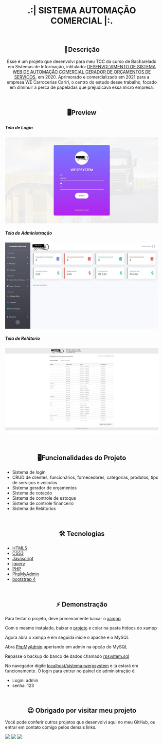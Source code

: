 <h1 align="center">.:| SISTEMA AUTOMAÇÃO COMERCIAL |:.</h1>

<br>

<h2 align="center">📖Descrição</h2>
<p align="center">Esse é um projeto que desenvolvi para meu TCC do curso de Bacharelado em Sistemas de Informação, intitulado: <a href="https://drive.google.com/file/d/10xukqjIqlD-N8PJiCXs8GgoVmTBSy23m/view?usp=drive_link">DESENVOLVIMENTO DE SISTEMA WEB DE AUTOMAÇÃO COMERCIAL GERADOR DE ORÇAMENTOS DE SERVIÇOS</a>, em 2020. Aprimorado e comercializado em 2021 para a empresa WE Carrocerias Cariri, o centro do estudo desse trabalho, focado em diminuir a perca de papeladas que prejudicava essa micro empresa. </p>

<br>

<h2 align="center">🖥Preview</h2>

##### Tela de Login
<img src="images/loginwe.jpg" alt="Preview desktop"></img>

##### Tela de Administração
<img src="images/paineladm.jpg" alt="Preview desktop"></img>

##### Tela de Relátorio
<img src="images/relatorio.jpg" alt="Preview desktop"></img>

<br>

<h2 align="center">🖥Funcionalidades do Projeto</h2>

- Sistema de login
- CRUD de clientes, funcionários, fornecedores, categorias, produtos, tipo de serviços e veiculos
- Sistema gerador de orçamentos
- Sistema de cotação
- Sistema de controle de estoque
- Sistema de controle financeiro
- Sistema de Relátorios 

<br>

<h2 align="center">🛠 Tecnologias</h2>

- [HTML5](https://html.com/)
- [CSS3](https://developer.mozilla.org/pt-BR/docs/Web/CSS)
- [Javascript](https://www.javascript.com)
- [jquery](https://jquery.com/)
- [PHP](https://www.php.net/)
- [PhpMyAdmin](https://www.phpmyadmin.net/)
- [bootstrap 4](https://getbootstrap.com)

<br>

<h2 align="center">⚡️ Demonstração</h2>
<p>Para testar o projeto, deve primeiramente baixar o <a href="https://www.apachefriends.org/pt_br/download.html">xampp</a> </p>
<p>Com o mesmo instalado, baixar o <a href="https://github.com/KevynFirst/sistema-werpsystem/archive/refs/heads/main.zip">projeto</a> e colar na pasta htdocs do xampp </p>
<p>Agora abra o xampp e em seguida inicie o apache e o MySQL</p>
<p>Abra <span style="text-decoration:underline">PhpMyAdmin</span> apertando em admin na opção do MySQL </p>
<p>Repasse o backup do banco de dados chamado <span style="text-decoration:underline">rpsystem.sql</span></p>
<p>No navegador digite <span style="text-decoration:underline">localhost/sistema-werpsystem</span> e já estará em funcionamento. O login para entrar no painel de administração é:</p>

- Login: admin
- senha: 123

<!-- ### Veja o projeto funcionando <a href="https://kevynfirst.github.io/primeiro-projeto">aqui</a>. 👈 -->

<br>

<h2 align="center">😉 Obrigado por visitar meu projeto</h2>
<p>Você pode conferir outros projetos que desenvolvi aqui no meu GitHub, ou entrar em contato comigo pelos demais links.</p>

<a href = "mailto:kevynfirst@gmail.com"><img src="https://img.shields.io/badge/-Gmail-%23333?style=for-the-badge&logo=gmail&logoColor=white" target="_blank"></a>
<a href="https://instagram.com/kevynfirst" target="_blank"><img src="https://img.shields.io/badge/-Instagram-%23E4405F?style=for-the-badge&logo=instagram&logoColor=white" target="_blank"></a>
<a href="https://www.linkedin.com/in/kevynfirst" target="_blank"><img src="https://img.shields.io/badge/-LinkedIn-%230077B5?style=for-the-badge&logo=linkedin&logoColor=white" target="_blank"></a>

</div>

